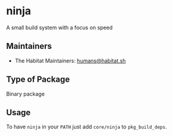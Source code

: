 # ninja

A small build system with a focus on speed

## Maintainers

* The Habitat Maintainers: <humans@habitat.sh>

## Type of Package

Binary package

## Usage

To have `ninja` in your `PATH` just add `core/ninja` to `pkg_build_deps`.
